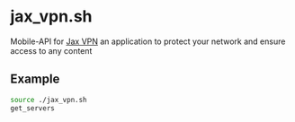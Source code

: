 # jax_vpn.sh
Mobile-API for [Jax VPN](https://play.google.com/store/apps/details?id=com.samoukale.jaxvpn) an application to protect your network and ensure access to any content

## Example
```bash
source ./jax_vpn.sh
get_servers
```
